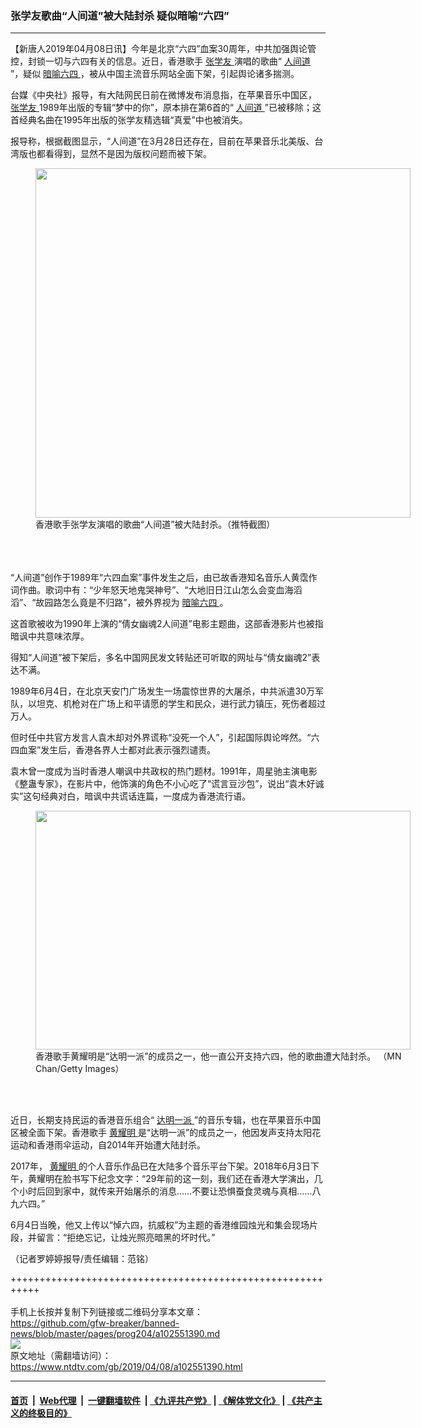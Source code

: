 ### 张学友歌曲“人间道”被大陆封杀 疑似暗喻“六四”
------------------------

<div class="post_content" itemprop="articleBody">
 <p>
  【新唐人2019年04月08日讯】今年是北京“六四”血案30周年，中共加强舆论管控，封锁一切与六四有关的信息。近日，香港歌手
  <a href="https://www.ntdtv.com/gb/张学友.htm">
   张学友
  </a>
  演唱的歌曲“
  <a href="https://www.ntdtv.com/gb/人间道.htm">
   人间道
  </a>
  ”，疑似
  <a href="https://www.ntdtv.com/gb/暗喻六四.htm">
   暗喻六四
  </a>
  ，被从中国主流音乐网站全面下架，引起舆论诸多揣测。
 </p>
 <p>
  台媒《中央社》报导，有大陆网民日前在微博发布消息指，在苹果音乐中国区，
  <a href="https://www.ntdtv.com/gb/张学友.htm">
   张学友
  </a>
  1989年出版的专辑“梦中的你”，原本排在第6首的“
  <a href="https://www.ntdtv.com/gb/人间道.htm">
   人间道
  </a>
  ”已被移除；这首经典名曲在1995年出版的张学友精选辑“真爱”中也被消失。
 </p>
 <p>
  报导称，根据截图显示，“人间道”在3月28日还存在，目前在苹果音乐北美版、台湾版也都看得到，显然不是因为版权问题而被下架。
  <br/>
  <figure class="wp-caption alignnone" id="attachment_102551422" style="width: 600px">
   <img alt="" class="size-medium wp-image-102551422" height="559" src="https://www.ntdtv.com/assets/uploads/2019/04/1-24-600x559.png" width="600">
    <br/><figcaption class="wp-caption-text">
     香港歌手张学友演唱的歌曲“人间道”被大陆封杀。（推特截图）
    </figcaption><br/>
   </img>
  </figure><br/>
  <br/>
  “人间道”创作于1989年“六四血案”事件发生之后，由已故香港知名音乐人黄霑作词作曲。歌词中有：“少年怒天地鬼哭神号”、“大地旧日江山怎么会变血海滔滔”、“故园路怎么竟是不归路”，被外界视为
  <a href="https://www.ntdtv.com/gb/暗喻六四.htm">
   暗喻六四
  </a>
  。
 </p>
 <p>
  这首歌被收为1990年上演的“倩女幽魂2人间道”电影主题曲，这部香港影片也被指暗讽中共意味浓厚。
 </p>
 <p>
  得知“人间道”被下架后，多名中国网民发文转贴还可听取的网址与“倩女幽魂2”表达不满。
 </p>
 <p>
  1989年6月4日，在北京天安门广场发生一场震惊世界的大屠杀，中共派遣30万军队，以坦克、机枪对在广场上和平请愿的学生和民众，进行武力镇压，死伤者超过万人。
 </p>
 <p>
  但时任中共官方发言人袁木却对外界谎称“没死一个人”，引起国际舆论哗然。“六四血案”发生后，香港各界人士都对此表示强烈谴责。
 </p>
 <p>
  袁木曾一度成为当时香港人嘲讽中共政权的热门题材。1991年，周星驰主演电影《整蛊专家》，在影片中，他饰演的角色不小心吃了“谎言豆沙包”，说出“袁木好诚实”这句经典对白，暗讽中共谎话连篇，一度成为香港流行语。
 </p>
 <figure class="wp-caption alignnone" id="attachment_102551394" style="width: 600px">
  <img alt="" class="size-medium wp-image-102551394" height="382" src="https://www.ntdtv.com/assets/uploads/2019/04/gettyimages-75260085-594x594-600x382.jpg" width="600">
   <br/><figcaption class="wp-caption-text">
    香港歌手黄耀明是“达明一派”的成员之一，他一直公开支持六四，他的歌曲遭大陆封杀。 （MN Chan/Getty Images）
   </figcaption><br/>
  </img>
 </figure><br/>
 <p>
  近日，长期支持民运的香港音乐组合“
  <a href="https://www.ntdtv.com/gb/达明一派.htm">
   达明一派
  </a>
  ”的音乐专辑，也在苹果音乐中国区被全面下架。香港歌手
  <a href="https://www.ntdtv.com/gb/黄耀明.htm">
   黄耀明
  </a>
  是“达明一派”的成员之一，他因发声支持太阳花运动和香港雨伞运动，自2014年开始遭大陆封杀。
 </p>
 <p>
  2017年，
  <a href="https://www.ntdtv.com/gb/黄耀明.htm">
   黄耀明
  </a>
  的个人音乐作品已在大陆多个音乐平台下架。2018年6月3日下午，黄耀明在脸书写下纪念文字：“29年前的这一刻，我们还在香港大学演出，几个小时后回到家中，就传来开始屠杀的消息……不要让恐惧蚕食灵魂与真相……八九六四。”
 </p>
 <p>
  6月4日当晚，他又上传以“悼六四，抗威权”为主题的香港维园烛光和集会现场片段，并留言：“拒绝忘记，让烛光照亮暗黑的坏时代。”
 </p>
 <p>
  （记者罗婷婷报导/责任编辑：范铭）
 </p>
 <div class="single_ad">
 </div>
</div>

+++++++++++++++++++++++++++++++++++++++++++++++++++++++++++<br/><br/>
手机上长按并复制下列链接或二维码分享本文章：<br/>
https://github.com/gfw-breaker/banned-news/blob/master/pages/prog204/a102551390.md <br/>
<a href='https://github.com/gfw-breaker/banned-news/blob/master/pages/prog204/a102551390.md'><img src='https://github.com/gfw-breaker/banned-news/blob/master/pages/prog204/a102551390.md.png'/></a> <br/>
原文地址（需翻墙访问）：https://www.ntdtv.com/gb/2019/04/08/a102551390.html


------------------------
#### [首页](https://github.com/gfw-breaker/banned-news/blob/master/README.md) &nbsp;|&nbsp; [Web代理](https://github.com/labour-camp/helloworld) &nbsp;|&nbsp; [一键翻墙软件](https://github.com/gfw-breaker/nogfw/blob/master/README.md) &nbsp;| [《九评共产党》](https://github.com/gfw-breaker/9ping.md/blob/master/README.md#九评之一评共产党是什么) | [《解体党文化》](https://github.com/gfw-breaker/jtdwh.md/blob/master/README.md) | [《共产主义的终极目的》](https://github.com/gfw-breaker/gczydzjmd.md/blob/master/README.md)

